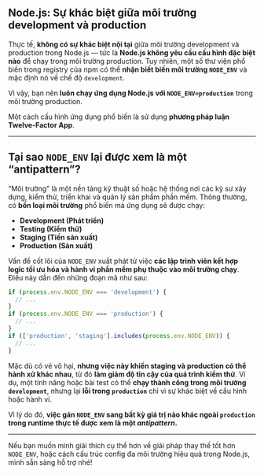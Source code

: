 ## **Node.js: Sự khác biệt giữa môi trường development và production**

Thực tế, **không có sự khác biệt nội tại** giữa môi trường development và production trong Node.js — tức là **Node.js không yêu cầu cấu hình đặc biệt nào** để chạy trong môi trường production. Tuy nhiên, một số thư viện phổ biến trong registry của npm có thể **nhận biết biến môi trường `NODE_ENV`** và mặc định nó về chế độ `development`.

Vì vậy, bạn nên **luôn chạy ứng dụng Node.js với `NODE_ENV=production`** trong môi trường production.

Một cách cấu hình ứng dụng phổ biến là sử dụng **phương pháp luận Twelve-Factor App**.

---

## **Tại sao `NODE_ENV` lại được xem là một “antipattern”?**

“Môi trường” là một nền tảng kỹ thuật số hoặc hệ thống nơi các kỹ sư xây dựng, kiểm thử, triển khai và quản lý sản phẩm phần mềm. Thông thường, có **bốn loại môi trường** phổ biến mà ứng dụng sẽ được chạy:

- **Development (Phát triển)**
- **Testing (Kiểm thử)**
- **Staging (Tiền sản xuất)**
- **Production (Sản xuất)**

Vấn đề cốt lõi của `NODE_ENV` xuất phát từ việc **các lập trình viên kết hợp logic tối ưu hóa và hành vi phần mềm phụ thuộc vào môi trường chạy**. Điều này dẫn đến những đoạn mã như sau:

```js
if (process.env.NODE_ENV === 'development') {
  // ...
}
if (process.env.NODE_ENV === 'production') {
  // ...
}
if (['production', 'staging'].includes(process.env.NODE_ENV)) {
  // ...
}
```

Mặc dù có vẻ vô hại, **nhưng việc này khiến staging và production có thể hành xử khác nhau**, từ đó **làm giảm độ tin cậy của quá trình kiểm thử**. Ví dụ, một tính năng hoặc bài test có thể **chạy thành công trong môi trường `development`**, nhưng lại **lỗi trong `production`** chỉ vì sự khác biệt về cấu hình hoặc hành vi.

Vì lý do đó, **việc gán `NODE_ENV` sang bất kỳ giá trị nào khác ngoài `production` trong runtime thực tế được xem là một _antipattern_.**

---

Nếu bạn muốn mình giải thích cụ thể hơn về giải pháp thay thế tốt hơn `NODE_ENV`, hoặc cách cấu trúc config đa môi trường hiệu quả trong Node.js, mình sẵn sàng hỗ trợ nhé!

